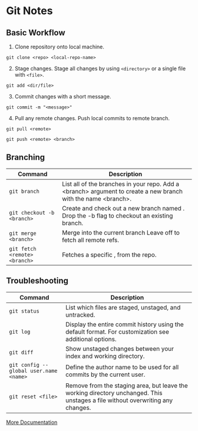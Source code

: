 # Git Notes
## Basic Workflow

1. Clone repository onto local machine.
```
git clone <repo> <local-repo-name>
```

2. Stage changes. Stage all changes by using `<directory>` or a single file with `<file>`.
```
git add <dir/file>
```
3. Commit changes with a short message.
```
git commit -m "<message>"
```
4. Pull any remote changes. Push local commits to remote branch. 
```
git pull <remote>
```
```
git push <remote> <branch>
```

## Branching
| Command | Description |
|--------|-------------|
| `git branch` | List all of the branches in your repo. Add a \<branch> argument to create a new branch with the name \<branch>.|
| `git checkout -b <branch>` | Create and check out a new branch named <branch>. Drop the -b flag to checkout an existing branch.|  
 `git merge <branch>` | Merge <branch> into the current branch Leave off <branch> to fetch all remote refs.|
|`git fetch <remote> <branch>`|Fetches a specific <branch>, from the repo.|

## Troubleshooting
| Command | Description |
|--------|-------------|
| `git status` | List which files are staged, unstaged, and untracked.|
| `git log` | Display the entire commit history using the default format. For customization see additional options.|  
 `git diff` | Show unstaged changes between your index and working directory.|
|`git config --global user.name <name>`|Define the author name to be used for all commits by the current user.|
|`git reset <file>`|Remove <file> from the staging area, but leave the working directory unchanged. This unstages a file without overwriting any changes.|

<a href="https://www.atlassian.com/git/tutorials" target="_blank" rel="noopener noreferrer">More Documentation</a>